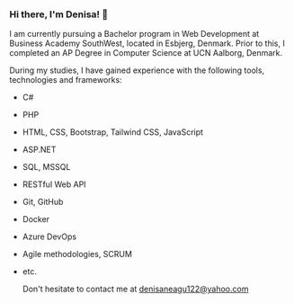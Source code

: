 ### Hi there, I'm Denisa! 👋

I am currently pursuing a Bachelor program in Web Development at Business Academy SouthWest, located in Esbjerg, Denmark. Prior to this, I completed an AP Degree in Computer Science at UCN Aalborg, Denmark.

During my studies, I have gained experience with the following tools, technologies and frameworks:
* C#
* PHP
* HTML, CSS, Bootstrap, Tailwind CSS, JavaScript
* ASP.NET
* SQL, MSSQL
* RESTful Web API
* Git, GitHub
* Docker
* Azure DevOps
* Agile methodologies, SCRUM
* etc.

  Don't hesitate to contact me at [denisaneagu122@yahoo.com](mailto:denisaneagu122@yahoo.com?subject=[GitHub]%20Source%20Han%20Sans)

<!--
**denisa122/denisa122** is a ✨ _special_ ✨ repository because its `README.md` (this file) appears on your GitHub profile.

Here are some ideas to get you started:

- 🔭 I’m currently working on ...
- 🌱 I’m currently learning ...
- 👯 I’m looking to collaborate on ...
- 🤔 I’m looking for help with ...
- 💬 Ask me about ...
- 📫 How to reach me: ...
- 😄 Pronouns: ...
- ⚡ Fun fact: ...
-->
